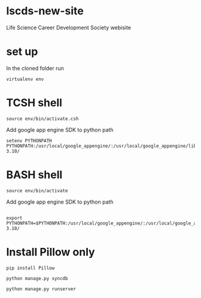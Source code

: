 lscds-new-site
==============

Life Science Career Development Society webisite

set up
======
In the cloned folder run

```
virtualenv env
```

TCSH shell
==================
```
source env/bin/activate.csh
```
Add google app engine SDK to python path
```
setenv PYTHONPATH PYTHONPATH:/usr/local/google_appengine/:/usr/local/google_appengine/lib/:/usr/local/google_appengine/lib/yaml-3.10/
```
BASH shell
===============
```
source env/bin/activate
```
Add google app engine SDK to python path
```

export PYTHONPATH=$PYTHONPATH:/usr/local/google_appengine/:/usr/local/google_appengine/lib/:/usr/local/google_appengine/lib/yaml-3.10/
```

Install Pillow only
===================
```
pip install Pillow 

python manage.py syncdb

python manage.py runserver

```

